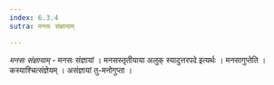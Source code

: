 ```yaml
---
index: 6.3.4
sutra: मनसः संज्ञायाम्

---
```

_मनसः संज्ञायाम्_ - मनसः संज्ञायां । मनसस्तृतीयाया अलुक् स्यादुत्तरपदे इत्यर्थः । मनसागुप्तेति । कस्याश्चित्संज्ञेयम् । असंज्ञायां तु-मनोगुप्ता ।